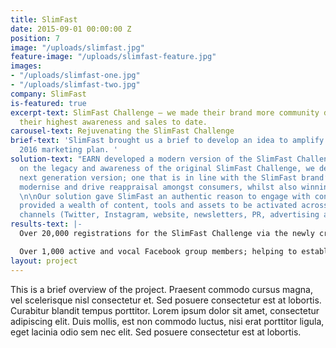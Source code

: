 ```yaml
---
title: SlimFast
date: 2015-09-01 00:00:00 Z
position: 7
image: "/uploads/slimfast.jpg"
feature-image: "/uploads/slimfast-feature.jpg"
images:
- "/uploads/slimfast-one.jpg"
- "/uploads/slimfast-two.jpg"
company: SlimFast
is-featured: true
excerpt-text: SlimFast Challenge – we made their brand more community driven to achieve
  their highest awareness and sales to date.
carousel-text: Rejuvenating the SlimFast Challenge
brief-text: 'SlimFast brought us a brief to develop an idea to amplify their existing
  2016 marketing plan. '
solution-text: "EARN developed a modern version of the SlimFast Challenge. Building
  on the legacy and awareness of the original SlimFast Challenge, we developed the
  next generation version; one that is in line with the SlimFast brand’s vision to
  modernise and drive reappraisal amongst consumers, whilst also winning new consumers.
  \n\nOur solution gave SlimFast an authentic reason to engage with consumers and
  provided a wealth of content, tools and assets to be activated across all of their
  channels (Twitter, Instagram, website, newsletters, PR, advertising and ambassadors.)"
results-text: |-
  Over 20,000 registrations for the SlimFast Challenge via the newly created app.

  Over 1,000 active and vocal Facebook group members; helping to establish a community around the brand supporting each other and engaging with SlimFast.
layout: project
---
```


This is a brief overview of the project. Praesent commodo cursus magna, vel scelerisque nisl consectetur et. Sed posuere consectetur est at lobortis. Curabitur blandit tempus porttitor. Lorem ipsum dolor sit amet, consectetur adipiscing elit. Duis mollis, est non commodo luctus, nisi erat porttitor ligula, eget lacinia odio sem nec elit. Sed posuere consectetur est at lobortis.
